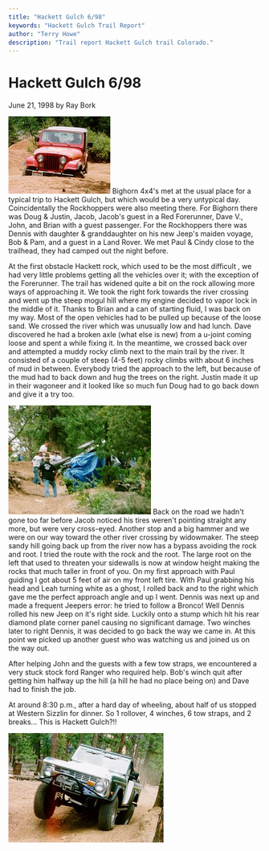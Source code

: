 ```yaml
---
title: "Hackett Gulch 6/98"
keywords: "Hackett Gulch Trail Report"
author: "Terry Howe"
description: "Trail report Hackett Gulch trail Colorado."
---
```

# Hackett Gulch 6/98

June 21, 1998
by Ray Bork

![John sideways on the mogul field](../../img/terry/trail/hg980603.jpg) Bighorn 4x4's met at the usual place for a typical trip to Hackett Gulch, but which would be a very untypical day. Coincidentally the Rockhoppers were also meeting there. For Bighorn there was Doug & Justin, Jacob, Jacob's guest in a Red Forerunner, Dave V., John, and Brian with a guest passenger. For the Rockhoppers there was Dennis with daughter & granddaughter on his new Jeep's maiden voyage, Bob & Pam, and a guest in a Land Rover. We met Paul & Cindy close to the trailhead, they had camped out the night before.

At the first obstacle Hackett rock, which used to be the most difficult , we had very little problems getting all the vehicles over it; with the exception of the Forerunner. The trail has widened quite a bit on the rock allowing more ways of approaching it. We took the right fork towards the river crossing and went up the steep mogul hill where my engine decided to vapor lock in the middle of it. Thanks to Brian and a can of starting fluid, I was back on my way. Most of the open vehicles had to be pulled up because of the loose sand. We crossed the river which was unusually low and had lunch. Dave discovered he had a broken axle (what else is new) from a u-joint coming loose and spent a while fixing it. In the meantime, we crossed back over and attempted a muddy rocky climb next to the main trail by the river. It consisted of a couple of steep (4-5 feet) rocky climbs with about 6 inches of mud in between. Everybody tried the approach to the left, but because of the mud had to back down and hug the trees on the right. Justin made it up in their wagoneer and it looked like so much fun Doug had to go back down and give it a try too.

![Dennis on his side](../../img/terry/trail/hg980602.jpg) Back on the road we hadn't gone too far before Jacob noticed his tires weren't pointing straight any more, but were very cross-eyed. Another stop and a big hammer and we were on our way toward the other river crossing by widowmaker. The steep sandy hill going back up from the river now has a bypass avoiding the rock and root. I tried the route with the rock and the root. The large root on the left that used to threaten your sidewalls is now at window height making the rocks that much taller in front of you. On my first approach with Paul guiding I got about 5 feet of air on my front left tire. With Paul grabbing his head and Leah turning white as a ghost, I rolled back and to the right which gave me the perfect approach angle and up I went. Dennis was next up and made a frequent Jeepers error: he tried to follow a Bronco! Well Dennis rolled his new Jeep on it's right side. Luckily onto a stump which hit his rear diamond plate corner panel causing no significant damage. Two winches later to right Dennis, it was decided to go back the way we came in. At this point we picked up another guest who was watching us and joined us on the way out.

After helping John and the guests with a few tow straps, we encountered a very stuck stock ford Ranger who required help. Bob's winch quit after getting him halfway up the hill (a hill he had no place being on) and Dave had to finish the job.

At around 8:30 p.m., after a hard day of wheeling, about half of us stopped at Western Sizzlin for dinner. So 1 rollover, 4 winches, 6 tow straps, and 2 breaks... This is Hackett Gulch?!!

![Dave with some air on Hackett](../../img/terry/trail/hg980601.jpg)